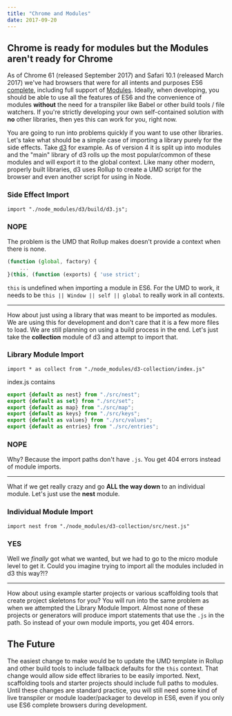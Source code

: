 ```yaml
---
title: "Chrome and Modules"
date: 2017-09-20
---
```


## Chrome is ready for modules but the Modules aren't ready for Chrome ##

As of Chrome 61 (released September 2017) and Safari 10.1 (released March 2017) we've had browsers that were for all intents and purposes ES6 [complete](http://kangax.github.io/compat-table/es6/), including full support of [Modules](http://beta.caniuse.com/?feat=i#feat=es6-module). Ideally, when developing, you should be able to use all the features of ES6 and the convenience of modules **without** the need for a transpiler like Babel or other build tools / file watchers. If you're strictly developing your own self-contained solution with **no** other libraries, then yes this can work for you, right now.

You are going to run into problems quickly if you want to use other libraries. Let's take what should be a simple case of importing a library purely for the side effects. Take [d3](https://d3js.org/) for example. As of version 4 it is split up into modules and the "main" library of d3 rolls up the most popular/common of these modules and will export it to the global context. Like many other modern, properly built libraries, d3 uses Rollup to create a UMD script for the browser and even another script for using in Node. 

### Side Effect Import
`import "./node_modules/d3/build/d3.js";` 
### NOPE

The problem is the UMD that Rollup makes doesn't provide a context when there is none. 
```js
(function (global, factory) {
	...
}(this, (function (exports) { 'use strict';
```
`this` is undefined when importing a module in ES6. For the UMD to work, it needs to be `this || Window || self || global` to really work in all contexts.

---

How about just using a library that was meant to be imported as modules. We are using this for development and don't care that it is a few more files to load. We are still planning on using a build process in the end. Let's just take the **collection** module of d3 and attempt to import that. 

### Library Module Import
`import * as collect from "./node_modules/d3-collection/index.js"`

index.js contains
```js
export {default as nest} from "./src/nest";
export {default as set} from "./src/set";
export {default as map} from "./src/map";
export {default as keys} from "./src/keys";
export {default as values} from "./src/values";
export {default as entries} from "./src/entries";
```
### NOPE

Why? Because the import paths don't have `.js`. You get 404 errors instead of module imports.

---

What if we get really crazy and go **ALL the way down** to an individual module. Let's just use the **nest** module.

### Individual Module Import
`import nest from "./node_modules/d3-collection/src/nest.js"`
### YES

Well we _finally_ got what we wanted, but we had to go to the micro module level to get it. Could you imagine trying to import all the modules included in d3 this way?!?

---

How about using example starter projects or various scaffolding tools that create project skeletons for you? You will run into the same problem as when we attempted the Library Module Import. Almost none of these projects or generators will produce import statements that use the `.js` in the path. So instead of your own module imports, you get 404 errors.

## The Future
The easiest change to make would be to update the UMD template in Rollup and other build tools to include fallback defaults for the `this` context. That change would allow side effect libraries to be easily imported. Next, scaffolding tools and starter projects should include full paths to modules. Until these changes are standard practice, you will still need some kind of live transpiler or module loader/packager to develop in ES6, even if you only use ES6 complete browsers during development.

